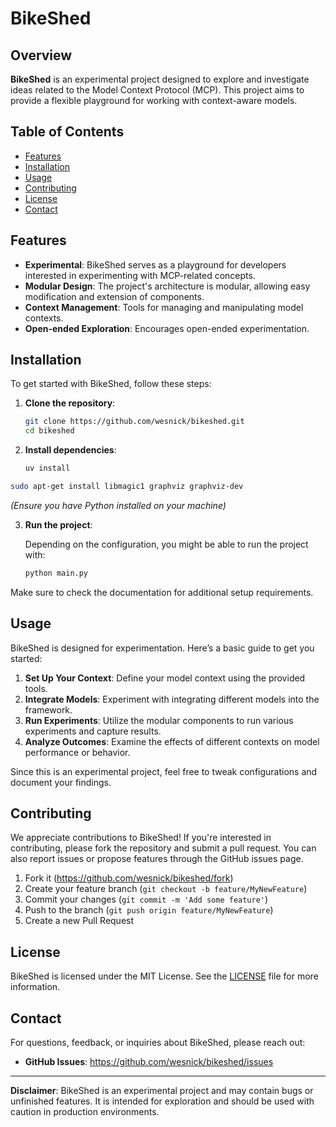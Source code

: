 # BikeShed

## Overview

**BikeShed** is an experimental project designed to explore and investigate ideas related to the Model Context Protocol (MCP). This project aims to provide a flexible playground for working with context-aware models.

## Table of Contents

- [Features](#features)
- [Installation](#installation)
- [Usage](#usage)
- [Contributing](#contributing)
- [License](#license)
- [Contact](#contact)

## Features

- **Experimental**: BikeShed serves as a playground for developers interested in experimenting with MCP-related concepts.
- **Modular Design**: The project's architecture is modular, allowing easy modification and extension of components.
- **Context Management**: Tools for managing and manipulating model contexts.
- **Open-ended Exploration**: Encourages open-ended experimentation.

## Installation

To get started with BikeShed, follow these steps:

1. **Clone the repository**:

   ```bash
   git clone https://github.com/wesnick/bikeshed.git
   cd bikeshed
   ```

2. **Install dependencies**:

 
   ```bash
   uv install
   ```

```bash
sudo apt-get install libmagic1 graphviz graphviz-dev
```

   *(Ensure you have Python installed on your machine)*

3. **Run the project**:

   Depending on the configuration, you might be able to run the project with:

   ```bash
   python main.py
   ```

Make sure to check the documentation for additional setup requirements.

## Usage

BikeShed is designed for experimentation. Here’s a basic guide to get you started:

1. **Set Up Your Context**: Define your model context using the provided tools.
2. **Integrate Models**: Experiment with integrating different models into the framework.
3. **Run Experiments**: Utilize the modular components to run various experiments and capture results.
4. **Analyze Outcomes**: Examine the effects of different contexts on model performance or behavior.

Since this is an experimental project, feel free to tweak configurations and document your findings.

## Contributing

We appreciate contributions to BikeShed! If you're interested in contributing, please fork the repository and submit a pull request. You can also report issues or propose features through the GitHub issues page.

1. Fork it (https://github.com/wesnick/bikeshed/fork)
2. Create your feature branch (`git checkout -b feature/MyNewFeature`)
3. Commit your changes (`git commit -m 'Add some feature'`)
4. Push to the branch (`git push origin feature/MyNewFeature`)
5. Create a new Pull Request

## License

BikeShed is licensed under the MIT License. See the [LICENSE](LICENSE) file for more information.

## Contact

For questions, feedback, or inquiries about BikeShed, please reach out:

- **GitHub Issues**: https://github.com/wesnick/bikeshed/issues

---

**Disclaimer**: BikeShed is an experimental project and may contain bugs or unfinished features. It is intended for exploration and should be used with caution in production environments.
